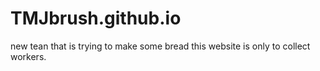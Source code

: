 # TMJbrush.github.io

new tean that is trying to make some bread this website is only to collect workers.

